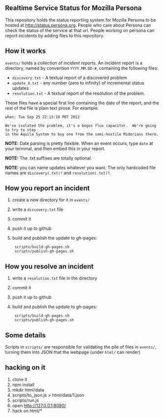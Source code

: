 ## Realtime Service Status for Mozilla Persona

This repository holds the status reporting system for Mozilla Persona
to be hosted at http://status.persona.org.  People who care about
Persona can check the status of the service at that url.  People working
on persona can report incidents by adding files to this repository.

## How it works

`events/` holds a collection of *incident reports*.  An incident report is a directory,
named by convention `YYYY.MM.DD-#`, containing the following files:

  * `discovery.txt` - A textual report of a discovered problem
  * `update_X.txt` - any number (zero to infinity) of incremental status updates
  * `resolution.txt` - A textual report of the resolution of the problem.

These files have a special first line containing the date of the report, and the rest of the
file is plain text prose.  For example:

    when: Tue Sep 25 22:13:19 PDT 2012

    We've isolated the problem, it's a bogus flux capacitor.  We're going to try to stop
    in the Aquila System to buy one from the semi-hostile Midorians there.

**NOTE:** Date parsing is pretty flexible.  When an event occurs, type `date` at your terminal,
and then embed this in your report.

**NOTE:** The .txt suffixes are totally optional.

**NOTE:** you can name updates whatever you want.  The only hardcoded file names are `discovery(.txt)?`
and `resolution(.txt)?`.

## How you report an incident

1. create a new directory for it in `events/`
2. write a `discovery.txt` file
3. commit it
4. push it up to github
5. build and publish the update to gh-pages:

        scripts/build-gh-pages.sh
        scripts/publish-gh-pages.sh

## How you resolve an incident

1. write a `resolution.txt` file in the directory
2. commit it
3. push it up to github
5. build and publish the update to gh-pages:

        scripts/build-gh-pages.sh
        scripts/publish-gh-pages.sh

## Some details

Scripts in `scripts/` are responsible for validating the pile of files in `events/`,
turning them into JSON that the webpage (under `html/` can render)

## hacking on it

1. clone it
2. npm install
3. mkdir html/data
4. scripts/to_json.js > html/data/1.json
5. scripts/run.js
6. open http://127.0.0.1:8080/
7. hack on html/*

